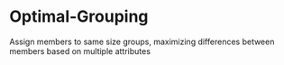 # Optimal-Grouping
Assign members to same size groups, maximizing differences between members based on multiple attributes
